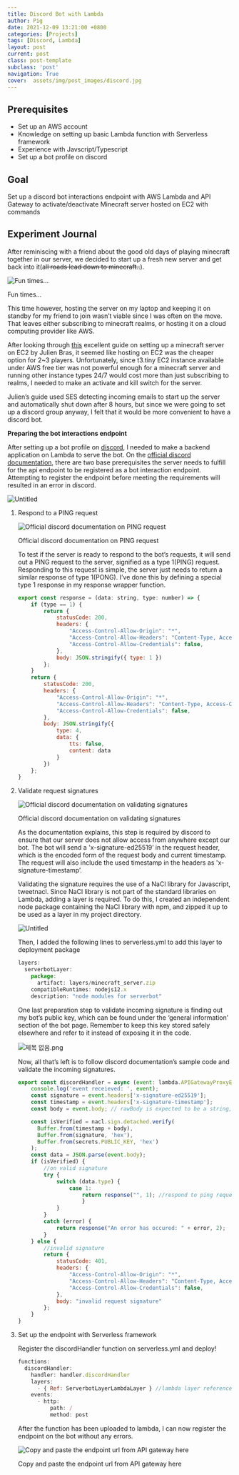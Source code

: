 ```yaml
---
title: Discord Bot with Lambda
author: Pig
date: 2021-12-09 13:21:00 +0800
categories: [Projects]
tags: [Discord, Lambda]
layout: post
current: post
class: post-template
subclass: 'post'
navigation: True
cover:  assets/img/post_images/discord.jpg
---
```


## Prerequisites

- Set up an AWS account
- Knowledge on setting up basic Lambda function with Serverless framework
- Experience with Javscript/Typescript
- Set up a bot profile on discord

## Goal

Set up a discord bot interactions endpoint with AWS Lambda and API Gateway to activate/deactivate Minecraft server hosted on EC2 with commands

## Experiment Journal

After reminiscing with a friend about the good old days of playing minecraft together in our server, we decided to start up a fresh new server and get back into it(a~~ll roads lead down to minecraft..~~).

![Fun times...](/assets/img/post_images/discord1.jpg)

Fun times...

This time however, hosting the server on my laptop and keeping it on standby for my friend to join wasn’t viable since I was often on the move. That leaves either subscribing to minecraft realms, or hosting it on a cloud computing provider like AWS.

After looking through [this](https://dev.to/julbrs/how-to-run-a-minecraft-server-on-aws-for-less-than-3-us-a-month-409p) excellent guide on setting up a minecraft server on EC2 by Julien Bras, it seemed like hosting on EC2 was the cheaper option for 2~3 players. Unfortunately, since t3.tiny EC2 instance available under AWS free tier was not powerful enough for a minecraft server and running other instance types 24/7 would cost more than just subscribing to realms, I needed to make an activate and kill switch for the server.

Julien’s guide used SES detecting incoming emails to start up the server and automatically shut down after 8 hours, but since we were going to set up a discord group anyway, I felt that it would be more convenient to have a discord bot.

**Preparing the bot interactions endpoint**

After setting up a bot profile on [discord](https://discord.com/developers/applications), I needed to make a backend application on Lambda to serve the bot. On the [official discord documentation](https://discord.com/developers/docs/interactions/receiving-and-responding), there are two base prerequisites the server needs to fulfill for the api endpoint to be registered as a bot interaction endpoint. Attempting to register the endpoint before meeting the requirements will resulted in an error in discord.

![Untitled](/assets/img/post_images/discord7.png)

1. Respond to a PING request

    ![Official discord documentation on PING request](/assets/img/post_images/discord4.png)

    Official discord documentation on PING request

    To test if the server is ready to respond to the bot’s requests, it will send out a PING request to the server, signified as a type 1(PING) request. Responding to this request is simple, the server just needs to return a similar response of type 1(PONG). I’ve done this by defining a special type 1 response in my response wrapper function.

    ```jsx
    export const response = (data: string, type: number) => {
        if (type == 1) {
            return {
                statusCode: 200,
                headers: {
                    "Access-Control-Allow-Origin": "*",
                    "Access-Control-Allow-Headers": "Content-Type, Access-Control-Allow-Headers, Authorization, RefreshToken, X-Requested-With",
                    "Access-Control-Allow-Credentials": false,
                },
                body: JSON.stringify({ type: 1 })
            };
        }
        return {
            statusCode: 200,
            headers: {
                "Access-Control-Allow-Origin": "*",
                "Access-Control-Allow-Headers": "Content-Type, Access-Control-Allow-Headers, Authorization, RefreshToken, X-Requested-With",
                "Access-Control-Allow-Credentials": false,
            },
            body: JSON.stringify({
                type: 4,
                data: {
                    tts: false,
                    content: data
                }
            })
        };
    }
    ```

2. Validate request signatures

    ![Official discord documentation on validating signatures](/assets/img/post_images/discord5.png)

    Official discord documentation on validating signatures

    As the documentation explains, this step is required by discord to ensure that our server does not allow access from anywhere except our bot. The bot will send a 'x-signature-ed25519’ in the request header, which is the encoded form of the request body and current timestamp. The request will also include the used timestamp in the headers as 'x-signature-timestamp’.

    Validating the signature requires the use of a NaCl library for Javascript, tweetnacl. Since NaCl library is not part of the standard libraries on Lambda, adding a layer is required. To do this, I created an independent node package containing the NaCl library with npm, and zipped it up to be used as a layer in my project directory.

    ![Untitled](/assets/img/post_images/discord6.png)

    Then, I added the following lines to serverless.yml to add this layer to deployment package

    ```jsx
    layers:
      serverbotLayer:
        package:
          artifact: layers/minecraft_server.zip
        compatibleRuntimes: nodejs12.x
        description: "node modules for serverbot"
    ```

    One last preparation step to validate incoming signature is finding out my bot’s public key, which can be found under the ‘general information’ section of the bot page. Remember to keep this key stored safely elsewhere and refer to it instead of exposing it in the code.

    ![제목 없음.png](/assets/img/post_images/discord2.png)

    Now, all that’s left is to follow discord documentation’s sample code and validate the incoming signatures.

    ```jsx
    export const discordHandler = async (event: lambda.APIGatewayProxyEvent, context: lambda.Context) => {
        console.log('event receieved: ', event);
        const signature = event.headers['x-signature-ed25519'];
        const timestamp = event.headers['x-signature-timestamp'];
        const body = event.body; // rawBody is expected to be a string, not raw bytes

        const isVerified = nacl.sign.detached.verify(
          Buffer.from(timestamp + body),
          Buffer.from(signature, 'hex'),
          Buffer.from(secrets.PUBLIC_KEY, 'hex')
        );
        const data = JSON.parse(event.body);
        if (isVerified) {
    		//on valid signature
            try {
                switch (data.type) {
                    case 1:
                        return response("", 1); //respond to ping request
                        }
                }
            }
            catch (error) {
                return response("An error has occured: " + error, 2);
            }
        } else {
    		//invalid signature
            return {
                statusCode: 401,
                headers: {
                    "Access-Control-Allow-Origin": "*",
                    "Access-Control-Allow-Headers": "Content-Type, Access-Control-Allow-Headers, Authorization, RefreshToken, X-Requested-With",
                    "Access-Control-Allow-Credentials": false,
                },
                body: "invalid request signature"
            };
        }
    }
    ```

3. Set up the endpoint with Serverless framework

    Register the discordHandler function on serverless.yml and deploy!

    ```jsx
    functions:
      discordHandler:
        handler: handler.discordHandler
        layers:
          - { Ref: ServerbotLayerLambdaLayer } //lambda layer reference
        events:
          - http:
              path: /
              method: post
    ```

    After the function has been uploaded to lambda, I can now register the endpoint on the bot without any errors.

    ![Copy and paste the endpoint url from API gateway here](/assets/img/post_images/discord3.png)

    Copy and paste the endpoint url from API gateway here

